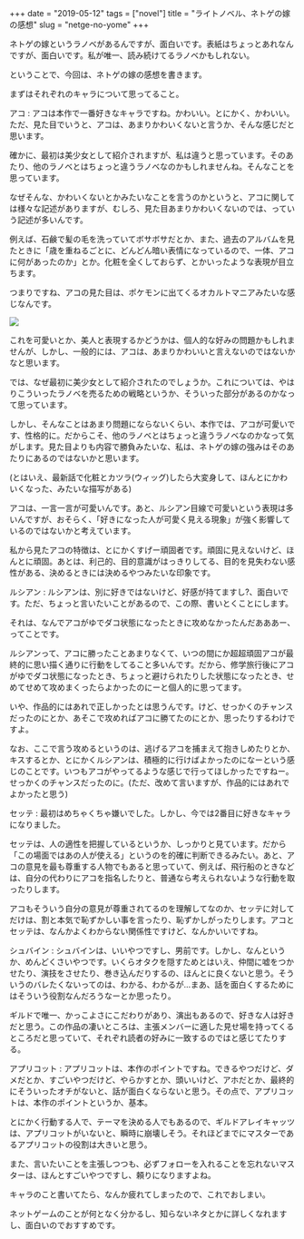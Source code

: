 +++
date = "2019-05-12"
tags = ["novel"]
title = "ライトノベル、ネトゲの嫁の感想"
slug = "netge-no-yome"
+++

ネトゲの嫁というラノベがあるんですが、面白いです。表紙はちょっとあれなんですが、面白いです。私が唯一、読み続けてるラノベかもしれない。

ということで、今回は、ネトゲの嫁の感想を書きます。

まずはそれぞれのキャラについて思ってること。

アコ : アコは本作で一番好きなキャラですね。かわいい。とにかく、かわいい。ただ、見た目でいうと、アコは、あまりかわいくないと言うか、そんな感じだと思います。

確かに、最初は美少女として紹介されますが、私は違うと思っています。そのあたり、他のラノベとはちょっと違うラノベなのかもしれませんね。そんなことを思っています。

なぜそんな、かわいくないとかみたいなことを言うのかというと、アコに関しては様々な記述がありますが、むしろ、見た目あまりかわいくないのでは、っていう記述が多いんです。

例えば、石鹸で髪の毛を洗っていてボサボサだとか、また、過去のアルバムを見たときに「歳を重ねるごとに、どんどん暗い表情になっているので、一体、アコに何があったのか」とか。化粧を全くしておらず、とかいったような表現が目立ちます。

つまりですね、アコの見た目は、ポケモンに出てくるオカルトマニアみたいな感じなんです。

![](https://pbs.twimg.com/media/CrCGnP-VUAA_fGk.jpg)

これを可愛いとか、美人と表現するかどうかは、個人的な好みの問題かもしれませんが、しかし、一般的には、アコは、あまりかわいいと言えないのではないかなと思います。

では、なぜ最初に美少女として紹介されたのでしょうか。これについては、やはりこういったラノベを売るための戦略というか、そういった部分があるのかなって思っています。

しかし、そんなことはあまり問題にならないくらい、本作では、アコが可愛いです、性格的に。だからこそ、他のラノベとはちょっと違うラノベなのかなって気がします。見た目よりも内容で勝負みたいな、私は、ネトゲの嫁の強みはそのあたりにあるのではないかと思います。

(とはいえ、最新話で化粧とカツラ(ウィッグ)したら大変身して、ほんとにかわいくなった、みたいな描写がある)

アコは、一言一言が可愛いんです。あと、ルシアン目線で可愛いという表現は多いんですが、おそらく、「好きになった人が可愛く見える現象」が強く影響しているのではないかと考えています。

私から見たアコの特徴は、とにかくすげー頑固者です。頑固に見えないけど、ほんとに頑固。あとは、利己的、目的意識がはっきりしてる、目的を見失わない感性がある、決めるときには決めるやつみたいな印象です。

ルシアン : ルシアンは、別に好きではないけど、好感が持てますし?、面白いです。ただ、ちょっと言いたいことがあるので、この際、書いとくことにします。

それは、なんでアコがゆでダコ状態になったときに攻めなかったんだあああー、ってことです。

ルシアンって、アコに勝ったことあまりなくて、いつの間にか超超頑固アコが最終的に思い描く通りに行動をしてること多いんです。だから、修学旅行後にアコがゆでダコ状態になったとき、ちょっと避けられたりした状態になったとき、せめてせめて攻めまくったらよかったのにーと個人的に思ってます。

いや、作品的にはあれで正しかったとは思うんです。けど、せっかくのチャンスだったのにとか、あそこで攻めればアコに勝てたのにとか、思ったりするわけですよ。

なお、ここで言う攻めるというのは、逃げるアコを捕まえて抱きしめたりとか、キスするとか、とにかくルシアンは、積極的に行けばよかったのになーという感じのことです。いつもアコがやってるような感じで行ってほしかったですねー。せっかくのチャンスだったのに。(ただ、改めて言いますが、作品的にはあれでよかったと思う)

セッテ : 最初はめちゃくちゃ嫌いでした。しかし、今では2番目に好きなキャラになりました。

セッテは、人の適性を把握しているというか、しっかりと見ています。だから「この場面ではあの人が使える」というのを的確に判断できるみたい。あと、アコの意見を最も尊重する人物でもあると思っていて、例えば、飛行船のときなどは、自分の代わりにアコを指名したりと、普通なら考えられないような行動を取ったりします。

アコもそういう自分の意見が尊重されてるのを理解してなのか、セッテに対してだけは、割と本気で恥ずかしい事を言ったり、恥ずかしがったりします。アコとセッテは、なんかよくわからない関係性ですけど、なんかいいですね。

シュバイン : シュバインは、いいやつですし、男前です。しかし、なんというか、めんどくさいやつです。いくらオタクを隠すためとはいえ、仲間に嘘をつかせたり、演技をさせたり、巻き込んだりするの、ほんとに良くないと思う。そういうのバレたくないってのは、わかる、わかるが...まあ、話を面白くするためにはそういう役割なんだろうなーとか思ったり。

ギルドで唯一、かっこよさにこだわりがあり、演出もあるので、好きな人は好きだと思う。この作品の凄いところは、主張メンバーに適した見せ場を持ってくるところだと思っていて、それぞれ読者の好みに一致するのではと感じてたりする。

アプリコット : アプリコットは、本作のポイントですね。できるやつだけど、ダメだとか、すごいやつだけど、やらかすとか、頭いいけど、アホだとか、最終的にそういったオチがないと、話が面白くならないと思う。その点で、アプリコットは、本作のポイントというか、基本。

とにかく行動する人で、テーマを決める人でもあるので、ギルドアレイキャッツは、アプリコットがいないと、瞬時に崩壊しそう。それほどまでにマスターであるアプリコットの役割は大きいと思う。

また、言いたいことを主張しつつも、必ずフォローを入れることを忘れないマスターは、ほんとすごいやつですし、頼りになりますよね。

キャラのこと書いてたら、なんか疲れてしまったので、これでおしまい。

ネットゲームのことが何となく分かるし、知らないネタとかに詳しくなれますし、面白いのでおすすめです。

